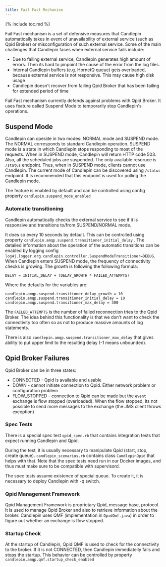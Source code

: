 ```yaml
---
title: Fail Fast Mechanism
---
```

{% include toc.md %}

Fail Fast mechanism is a set of defensive measures that Candlepin automatically takes in event of unavailability of external service (such as Qpid Broker) or misconfiguration of such external service. Some of the main challenges that Candlepin faces when external service fails include:

* Due to failing external service, Candlepin generates high amount of errors. Then its hard to pinpoint the cause of the error from the log files.
* Internal Candlepin buffers (e.g. HornetQ queue) gets overloaded, because external service is not responsive. This may cause high disk usage
* Candlepin doesn't recover from failing Qpid Broker that has been failing for extended period of time

Fail Fast mechanism currently defends against problems with Qpid Broker. It uses feature called Suspend Mode to temporarily stop Candlepin's operations.

## Suspend Mode
Candlepin can operate in two modes: NORMAL mode and SUSPEND mode. The NORMAL corresponds to standard Candlepin operation. SUSPEND mode is a state in which Candlepin stops responding to most of the requests. When in SUSPEND mode, Candlepin will return HTTP code 503. Also, all the scheduled jobs are suspended. The only available resoruce is `/status` endpoint. Thus, when in SUSPEND mode, clients cannot use Candlepin. The current mode of Candlepin can be discovered using `/status` endpoint. It is recommended that this endpoint is used for polling the Candlepin mode.

The feature is enabled by default and can be controlled using config property `candlepin.suspend_mode_enabled`

### Automatic transitioning
Candlepin automatically checks the external service to see if it is responsive and transitions to/from SUSPEND/NORMAL mode. 

It does so every 10 seconds by default. This can be controlled using property `candlepin.amqp.suspend.transitioner_initial_delay` . The detailed information about the operation of the automatic transitions can be enabled by logging config `log4j.logger.org.candlepin.controller.SuspendModeTransitioner=DEBUG`. When Candlepin enters SUSPEND mode, the frequency of connectivity checks is growing. The growth is following the following formula:

```
DELAY = INITIAL_DELAY + (DELAY_GROWTH * FAILED_ATTEMPTS)
```

Where the defaults for the variables are:

```
candlepin.amqp.suspend.transitioner_delay_growth = 10
candlepin.amqp.suspend.transitioner_initial_delay = 10
candlepin.amqp.suspend.transitioner_max_delay = 300
```

The `FAILED_ATTEMPTS` is the number of failed reconnection tries to the Qpid Broker. The idea behind this functionality is that we don't want to check the connectivity too often so as not to produce massive amounts of log statements.

There is also `candlepin.amqp.suspend.transitioner_max_delay` that gives ability to put upper limit to the resulting delay (-1 means unbounded).

## Qpid Broker Failures
Qpid Broker can be in three states: 

* CONNECTED - Qpid is available and usable
* DOWN - cannot initiate connection to Qpid. Either network problem or configuration problem
* FLOW_STOPPED - connection to Qpid can be made but the `event` exchange is flow stopped (overloaded). When the flow stopped, its not possible to send more messages to the exchange (the JMS client throws exception)

### Spec Tests
There is a special spec test `qpid_spec.rb` that contains integration tests that expect running Candlepin and Qpid. 

During the test, it is usually necessary to manipulate Qpid (start, stop, create queue). `candlepin_scenarios.rb` contains class `CandlepinQpid` that helps with that. Note that the spec tests need run in our Docker images, and thus must make sure to be compatible with supervisord.

The spec tests assume existence of special queue. To create it, it is necessary to deploy Candlepin with -q switch.

### Qpid Management Framework
Qpid Management Framework is proprietary Qpid, message base, protocol. It is used to manage Qpid Broker and also to retrieve information about the broker. Candlepin uses QMF (implementation in `QpidQmf.java`) in order to figure out whether an exchange is flow stopped.

### Startup Check
At the startup of Candlepin, Qpid QMF is used to check for the connectivity to the broker. If it is not CONNECTED, then Candlepin immediatelly fails and stops the startup. This behavior can be controlled by property `candlepin.amqp.qmf.startup_check_enabled`
